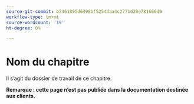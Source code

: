 ```yaml
---
source-git-commit: b3451895d6498bf5254daa4c2771d20e781666d0
workflow-type: tm+mt
source-wordcount: '19'
ht-degree: 0%

---
```

# Nom du chapitre

Il s’agit du dossier de travail de ce chapitre.

**Remarque : cette page n’est pas publiée dans la documentation destinée aux clients.**
